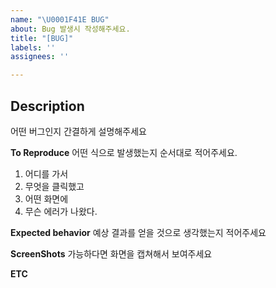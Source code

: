 ```yaml
---
name: "\U0001F41E BUG"
about: Bug 발생시 작성해주세요.
title: "[BUG]"
labels: ''
assignees: ''

---
```


## Description
어떤 버그인지 간결하게 설명해주세요

**To Reproduce**
어떤 식으로 발생했는지 순서대로 적어주세요.
1. 어디를 가서 
2. 무엇을 클릭했고
3. 어떤 화면에
4. 무슨 에러가 나왔다.


**Expected behavior**
예상 결과를 얻을 것으로 생각했는지 적어주세요

**ScreenShots**
가능하다면 화면을 캡쳐해서 보여주세요

**ETC**
